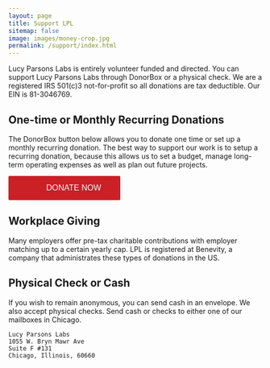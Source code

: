 ```yaml
---
layout: page
title: Support LPL
sitemap: false
image: images/money-crop.jpg
permalink: /support/index.html
---
```


Lucy Parsons Labs is entirely volunteer funded and directed. You can support Lucy Parsons Labs through DonorBox or a physical check. We are a registered IRS 501(c)3 not-for-profit so all donations are tax deductible. Our EIN is 81-3046769.

## One-time or Monthly Recurring Donations

The DonorBox button below allows you to donate one time or set up a monthly recurring donation. The best way to support our work is to setup a recurring donation, because this allows us to set a budget, manage long-term operating expenses as well as plan out future projects.

<script src="https://donorbox.org/install-popup-button.js" type="text/javascript" defer></script>
<a class="dbox-donation-button" href="https://donorbox.org/donate-to-lucy-parsons-labs" style="background:#cc2027 url(https://d1iczxrky3cnb2.cloudfront.net/red_logo.png) no-repeat 37px center; color: #fff;text-decoration: none;font-family: Verdana,sans-serif;display: inline-block;font-size: 16px;padding: 15px 38px 15px 75px; -webkit-border-radius: 2px; -moz-border-radius: 2px; border-radius: 2px; text-shadow: 0 1px rgba(0, 0, 0, 0.3);">DONATE NOW</a>

## Workplace Giving

Many employers offer pre-tax charitable contributions with employer matching up to a certain yearly cap. LPL is registered at Benevity, a company that administrates these types of donations in the US.

## Physical Check or Cash

If you wish to remain anonymous, you can send cash in an envelope. We also accept physical checks. Send cash or checks to either one of our mailboxes in Chicago.

```
Lucy Parsons Labs
1055 W. Bryn Mawr Ave
Suite F #131
Chicago, Illinois, 60660
```
